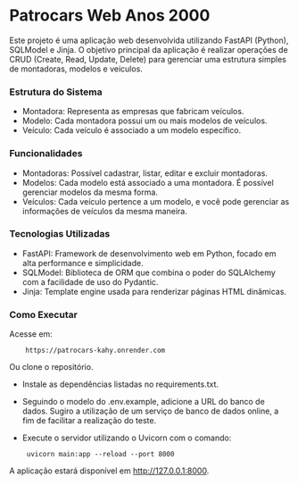 # Patrocars Web Anos 2000

Este projeto é uma aplicação web desenvolvida utilizando FastAPI (Python), SQLModel e Jinja. 
O objetivo principal da aplicação é realizar operações de CRUD (Create, Read, Update, Delete) 
para gerenciar uma estrutura simples de montadoras, modelos e veículos.

### Estrutura do Sistema
- Montadora: Representa as empresas que fabricam veículos.
- Modelo: Cada montadora possui um ou mais modelos de veículos.
- Veículo: Cada veículo é associado a um modelo específico.

### Funcionalidades
- Montadoras: Possível cadastrar, listar, editar e excluir montadoras.
- Modelos: Cada modelo está associado a uma montadora. É possível gerenciar modelos da mesma forma.
- Veículos: Cada veículo pertence a um modelo, e você pode gerenciar as informações de veículos da mesma maneira.
### Tecnologias Utilizadas
- FastAPI: Framework de desenvolvimento web em Python, focado em alta performance e simplicidade.
- SQLModel: Biblioteca de ORM que combina o poder do SQLAlchemy com a facilidade de uso do Pydantic.
- Jinja: Template engine usada para renderizar páginas HTML dinâmicas.
### Como Executar
Acesse em: 
  
        https://patrocars-kahy.onrender.com
  



Ou clone o repositório.
- Instale as dependências listadas no requirements.txt.
- Seguindo o modelo do .env.example, adicione a URL do banco de dados. Sugiro a utilização de um serviço de banco de dados online, a fim de facilitar a realização do teste.
- Execute o servidor utilizando o Uvicorn com o comando:
  
       uvicorn main:app --reload --port 8000
  
A aplicação estará disponível em http://127.0.0.1:8000.
